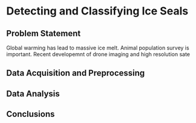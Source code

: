 # Detecting and Classifying Ice Seals

## Problem Statement
Global warming has lead to massive ice melt. Animal population survey is important. Recent developemnt of drone imaging and high resolution sate

## Data Acquisition and Preprocessing

## Data Analysis

## Conclusions